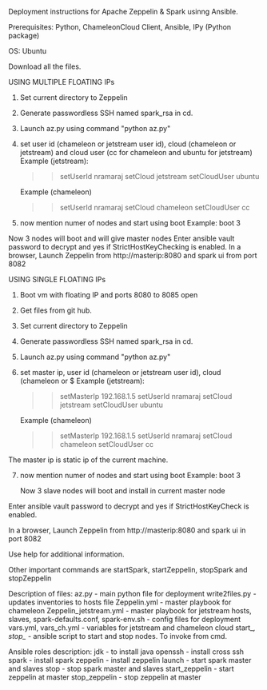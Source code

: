 Deployment instructions for Apache Zeppelin & Spark usinng Ansible.

Prerequisites: Python, ChameleonCloud Client, Ansible, IPy (Python package)

OS: Ubuntu

Download all the files.

USING MULTIPLE FLOATING IPs

1) Set current directory to Zeppelin
2) Generate passwordless SSH named spark_rsa in cd. 
2) Launch az.py using command "python az.py"
3) set user id (chameleon or jetstream user id), cloud (chameleon or jetstream) and cloud user (cc for chameleon and ubuntu for jetstream)
   Example (jetstream):
   >> setUserId nramaraj
   >> setCloud jetstream
   >> setCloudUser ubuntu

   Example (chameleon)
   >> setUserId nramaraj
   >> setCloud chameleon
   >> setCloudUser cc
4) now mention numer of nodes and start using boot
   Example: boot 3

Now 3 nodes will boot and will give master nodes
Enter ansible vault password to decrypt and yes if StrictHostKeyChecking is enabled.
In a browser, Launch Zeppelin from http://masterip:8080 and spark ui from port 8082

USING SINGLE FLOATING IPs
1) Boot vm with floating IP and ports 8080 to 8085 open
2) Get files from git hub.
3) Set current directory to Zeppelin
4) Generate passwordless SSH named spark_rsa in cd.
5) Launch az.py using command "python az.py"
6) set master ip, user id (chameleon or jetstream user id), cloud (chameleon or $
   Example (jetstream):
   >> setMasterIp 192.168.1.5
   >> setUserId nramaraj
   >> setCloud jetstream
   >> setCloudUser ubuntu

   Example (chameleon)
   >> setMasterIp 192.168.1.5
   >> setUserId nramaraj
   >> setCloud chameleon
   >> setCloudUser cc
   
  The master ip is static ip of the current machine.

7) now mention numer of nodes and start using boot
   Example: boot 3

   Now 3 slave nodes will boot and install in current master node

Enter ansible vault password to decrypt and yes if StrictHostKeyCheck is enabled.

In a browser, Launch Zeppelin from http://masterip:8080 and spark ui in port 8082

Use help for additional information. 

Other important commands are startSpark, startZeppelin, stopSpark and stopZeppelin

   

Description of files:
az.py - main python file for deployment
write2files.py - updates inventories to hosts file
Zeppelin.yml - master playbook for chameleon
Zeppelin_jetstream.yml - master playbook for jetstream
hosts, slaves, spark-defaults.conf, spark-env.sh - config files for deployment
vars.yml, vars_ch.yml - variables for jetstream and chameleon cloud
start_*, stop_* - ansible script to start and stop nodes. To invoke from cmd.

Ansible roles description:
jdk - to install java
openssh - install cross ssh
spark - install spark
zeppelin - install zeppelin
launch - start spark master and slaves
stop - stop spark master and slaves
start_zeppelin - start zeppelin at master
stop_zeppelin - stop zeppelin at master


